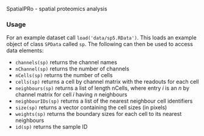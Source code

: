 SpatialPRo - spatial proteomics analysis

### Usage

For an example dataset call `load('data/sp5.RData')`. This loads an example object of class `SPData` called `sp`. The following can then be used to access data elements:

* `channels(sp)` returns the channel names
* `nChannel(sp)` returns the number of channels
* `nCells(sp)` returns the number of cells
* `cells(sp)` returns a cell by channel matrix with the readouts for each cell
* `neighbours(sp)` returns a list of length nCells, where entry *i*  is an *n* by channel matrix for cell *i* having *n* neighbours 
* `neighbourIDs(sp)` returns a list of the nearest neighbour cell identifiers
* `size(sp)` returns a vector containing the cell sizes (in pixels)
* `weights(sp)` returns the boundary sizes for each cell to its nearest neighbours
* `id(sp)` returns the sample ID